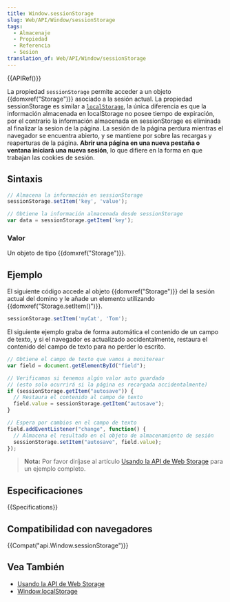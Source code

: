 ```yaml
---
title: Window.sessionStorage
slug: Web/API/Window/sessionStorage
tags:
  - Almacenaje
  - Propiedad
  - Referencia
  - Sesion
translation_of: Web/API/Window/sessionStorage
---
```


{{APIRef()}}

La propiedad `sessionStorage` permite acceder a un objeto {{domxref("Storage")}} asociado a la sesión actual. La propiedad sessionStorage es similar a [`localStorage`](/es/docs/Web/API/Window.localStorage), la única diferencia es que la información almacenada en localStorage no posee tiempo de expiración, por el contrario la información almacenada en sessionStorage es eliminada al finalizar la sesion de la página. La sesión de la página perdura mientras el navegador se encuentra abierto, y se mantiene por sobre las recargas y reaperturas de la página. **Abrir una página en una nueva pestaña o ventana iniciará una nueva sesión**, lo que difiere en la forma en que trabajan las cookies de sesión.

## Sintaxis

```js
// Almacena la información en sessionStorage
sessionStorage.setItem('key', 'value');

// Obtiene la información almacenada desde sessionStorage
var data = sessionStorage.getItem('key');
```

### Valor

Un objeto de tipo {{domxref("Storage")}}.

## Ejemplo

El siguiente código accede al objeto {{domxref("Storage")}} del la sesión actual del domino y le añade un elemento utilizando {{domxref("Storage.setItem()")}}.

```js
sessionStorage.setItem('myCat', 'Tom');
```

El siguiente ejemplo graba de forma automática el contenido de un campo de texto, y si el navegador es actualizado accidentalmente, restaura el contenido del campo de texto para no perder lo escrito.

```js
// Obtiene el campo de texto que vamos a moniterear
var field = document.getElementById("field");

// Verificamos si tenemos algún valor auto guardado
// (esto solo ocurrirá si la página es recargada accidentalmente)
if (sessionStorage.getItem("autosave")) {
  // Restaura el contenido al campo de texto
  field.value = sessionStorage.getItem("autosave");
}

// Espera por cambios en el campo de texto
field.addEventListener("change", function() {
  // Almacena el resultado en el objeto de almacenamiento de sesión
  sessionStorage.setItem("autosave", field.value);
});
```

> **Nota:** Por favor diríjase al artículo [Usando la API de Web Storage](/es/docs/Web/API/Web_Storage_API/Using_the_Web_Storage_API) para un ejemplo completo.

## Especificaciones

{{Specifications}}

## Compatibilidad con navegadores

{{Compat("api.Window.sessionStorage")}}

## Vea También

- [Usando la API de Web Storage](/es/docs/Web/API/Web_Storage_API/Using_the_Web_Storage_API)
- [Window.localStorage](/es/docs/Web/API/Window.localStorage)
